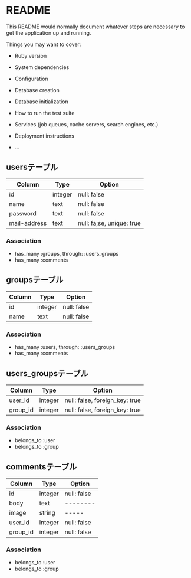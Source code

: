 # README

This README would normally document whatever steps are necessary to get the
application up and running.

Things you may want to cover:

* Ruby version

* System dependencies

* Configuration

* Database creation

* Database initialization

* How to run the test suite

* Services (job queues, cache servers, search engines, etc.)

* Deployment instructions

* ...

## usersテーブル

|Column|Type|Option|
|------|----|------|
|id|integer|null: false|
|name|text|null: false|
|password|text|null: false|
|mail-address|text|null: fa;se, unique: true|

### Association
- has_many :groups, through: :users_groups
- has_many :comments

## groupsテーブル

|Column|Type|Option|
|------|----|------|
|id|integer|null: false|
|name|text|null: false|

### Association
- has_many :users, through: :users_groups
- has_many :comments

## users_groupsテーブル

|Column|Type|Option|
|------|----|------|
|user_id|integer|null: false, foreign_key: true|
|group_id|integer|null: false, foreign_key: true|

### Association
- belongs_to :user
- belongs_to :group


## commentsテーブル

|Column|Type|Option|
|------|----|------|
|id|integer|null: false|
|body|text|--------|
|image|string|-----|
|user_id|integer|null: false|
|group_id|integer|null: false|


### Association
- belongs_to :user
- belongs_to :group